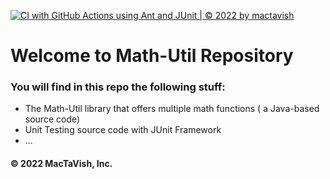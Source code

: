 [![CI with GitHub Actions using Ant and JUnit | © 2022 by mactavish](https://github.com/happy-devoloper/math-util/actions/workflows/ci-junit.yml/badge.svg)](https://github.com/happy-devoloper/math-util/actions/workflows/ci-junit.yml)


# Welcome to Math-Util Repository
### You will find in this repo the following stuff:
* The Math-Util library that offers multiple math functions ( a 
Java-based source code)
* Unit Testing source code with JUnit Framework
* ...

#### © 2022 MacTaVish, Inc.

